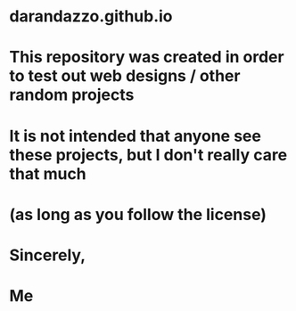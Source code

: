 # darandazzo.github.io
# This repository was created in order to test out web designs / other random projects
# It is not intended that anyone see these projects, but I don't really care that much
# (as long as you follow the license)
# Sincerely,
# Me

